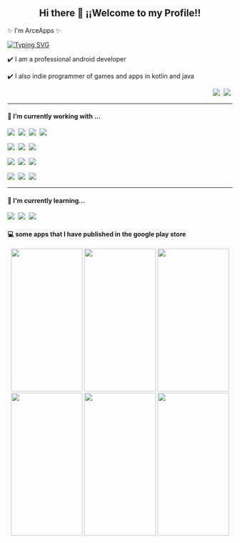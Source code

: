 <h2 align='center'> Hi there 👋 ¡¡Welcome to my Profile!! </h2>

<p> ✨ I'm ArceApps ✨ </p>

  <a href="https://git.io/typing-svg"><img src="https://readme-typing-svg.demolab.com?font=Fira+Code&size=26&duration=4000&pause=1000&color=F96666&vCenter=true&width=730&height=60&lines=Full-stack+app+developer+in+kotlin+and+java;Also+indie+programmer+of+games+and+apps;Always+learning+new+things" alt="Typing SVG" /></a>

<p> ✔️ I am a professional android developer </p>
<p> ✔️ I also indie programmer of games and apps in kotlin and java</p>

<p align='right'>
  <a href="https://twitter.com/arce_apps"><img src="https://img.shields.io/badge/twitter-%231DA1F2.svg?style=for-the-badge&logo=twitter&logoColor=3DDC84&labelColor=707B7C" /></a>&nbsp;
<a href="https://play.google.com/store/apps/developer?id=Arce+Apps"><img src="https://img.shields.io/badge/Google Play-3DDC84?style=for-the-badge&logo=google-play&logoColor=3DDC84&labelColor=707B7C" /></a>&nbsp;
</p>

<hr>

<h4>🔭  I’m currently working with ...</h4>
<p>
  <img src="https://img.shields.io/badge/Android-3DDC84?style=for-the-badge&logo=android&logoColor=3DDC84&labelColor=707B7C" />&nbsp;
  <img src="https://img.shields.io/badge/Kotlin-0095D5?style=for-the-badge&logo=kotlin&logoColor=0095D5&labelColor=707B7C" />&nbsp;
  <img src="https://img.shields.io/badge/Java-007396?style=for-the-badge&logo=java&logoColor=007396&labelColor=707B7C" />&nbsp;
  <img src="https://img.shields.io/badge/Android_Studio-3DDC84?style=for-the-badge&logo=android-studio&logoColor=3DDC84&labelColor=707B7C" />&nbsp;
</p>
<p>
  <img src="https://img.shields.io/badge/Gradle-03303A?style=for-the-badge&logo=gradle&logoColor=03303A&labelColor=707B7C" />&nbsp;
  <img src="https://img.shields.io/badge/Git-E34B31?style=for-the-badge&logo=git&logoColor=E34B31&labelColor=707B7C" />&nbsp;
  <img src="https://img.shields.io/badge/Github-121318?style=for-the-badge&logo=github&logoColor=121318&labelColor=707B7C" />&nbsp;
</p>
<p>
  <img src="https://img.shields.io/badge/Firebase-F2C02C?style=for-the-badge&logo=firebase&logoColor=F2C02C&labelColor=707B7C">&nbsp;
  <img src="https://img.shields.io/badge/Crashlytics-F2C02C?style=for-the-badge&logo=firebase&logoColor=F2C02C&labelColor=707B7C" />&nbsp;
  <img src="https://img.shields.io/badge/Analytics-F2C02C?style=for-the-badge&logo=firebase&logoColor=F2C02C&labelColor=707B7C" />&nbsp;
</p>
<p>
  <img src="https://img.shields.io/badge/Jira-0355DB?style=for-the-badge&logo=Jira&logoColor=0355DB&labelColor=707B7C" />&nbsp;
  <img src="https://img.shields.io/badge/Confluence-0355DB?style=for-the-badge&logo=Confluence&logoColor=0355DB&labelColor=707B7C" />&nbsp;
  <img src="https://img.shields.io/badge/Jenkins-D53734?style=for-the-badge&logo=Jenkins&logoColor=D53734&labelColor=707B7C" />&nbsp;
</p>

<hr>

<h4>🌱  I'm currently learning...</h4>
<p >
  <img src="https://img.shields.io/badge/C sharp-934B8E?style=for-the-badge&logo=csharp&logoColor=934B8E&labelColor=707B7C" />&nbsp;
  <img src="https://img.shields.io/badge/unity-393939?style=for-the-badge&logo=unity&logoColor=393939&labelColor=707B7C" />&nbsp;
  <img src="https://img.shields.io/badge/python-F7C93E?&style=for-the-badge&logo=python&logoColor=F7C93E&labelColor=707B7C" />&nbsp;
</p>

<h4> 💻 some apps that I have published in the google play store</h4>
<div align="center">
  <!-- 2048 -->
  <a href="https://play.google.com/store/apps/details?id=com.arceapps.a2048"><img src="https://play-lh.googleusercontent.com/rj72zJvHbXkcSrKlzJI4OlKk-VTwAne71VYQPwTN96SxmuZVnIA4Ak8YnKgkPI_kr_s=w2048-h1002-rw" width="160" height="320" /></a>
  <a href="https://play.google.com/store/apps/details?id=com.arceapps.a2048"><img src="https://play-lh.googleusercontent.com/L4qorI2Rsf_e45XySV0htjrT2sI3b24SRJ8dUZyiwDESkrIDcgPD-OI6BEI7cu2KiSNx=w2048-h1002-rw" width="160" height="320" /></a>
  <!-- Sodoku -->
  <a href="https://play.google.com/store/apps/details?id=com.arceapps.sudoku"><img src="https://play-lh.googleusercontent.com/B5ygW8Xfs4TYZ6vRtQnFcK74aqW_Ajkn_A44a3rOQ9qFNgXA2IbmJLmFheh4HZvXQg=w2048-h1002-rw" width="160" height="320" /></a>
  <a href="https://play.google.com/store/apps/details?id=com.arceapps.sudoku"><img src="https://play-lh.googleusercontent.com/_qmvk0sKHJlQeywxQ0LuyvBVLidM3Kw71AiTAx2kTjBccrzQkS_nm_J2g4fCJ1slcqc=w2048-h1002-rw" width="160" height="320" /></a>
  <!-- RecyclerView -->
  <a href="https://github.com/ArceApps/RecyclerView"><img src="https://user-images.githubusercontent.com/61239577/194725823-1e5215c3-ab5f-4604-a46c-780ae211a798.png" width="160" height="320" /></a>
  <!-- MVVM -->
  <a href="https://github.com/ArceApps/MVVM"><img src="https://user-images.githubusercontent.com/61239577/194740487-07821e96-6b30-4c34-ab9c-7dbfbbdfc872.png" width="160" height="320" /></a>
</div>

<!--
- 🔭 I’m currently working on ...
- 🌱 I’m currently learning ...
- 👯 I’m looking to collaborate on ...
- 🤔 I’m looking for help with ...
- 💬 Ask me about ...
- 📫 How to reach me: ...
- 😄 Pronouns: ...
- ⚡ Fun fact: ...
-->
